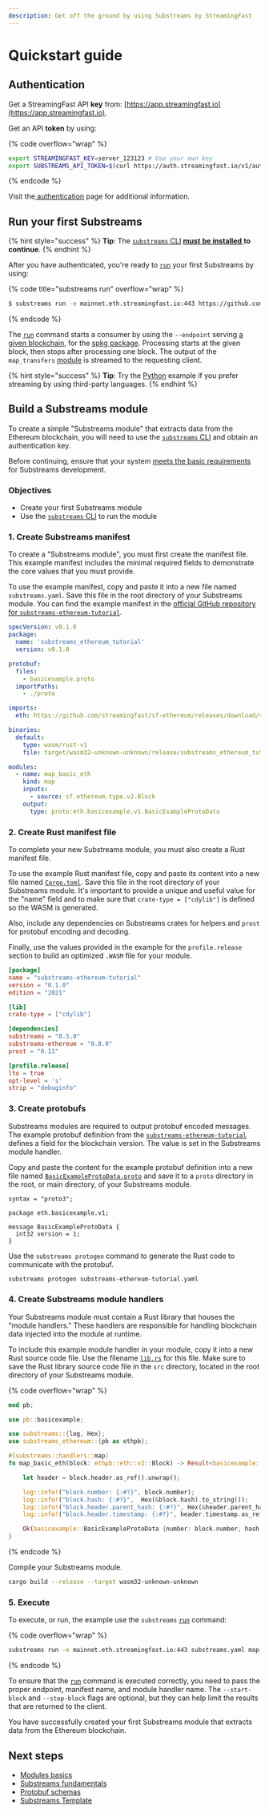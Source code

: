```yaml
---
description: Get off the ground by using Substreams by StreamingFast
---
```


# Quickstart guide

## Authentication

Get a StreamingFast API **key** from: [https://app.streamingfast.io](https://app.streamingfast.io).

Get an API **token** by using:

{% code overflow="wrap" %}

```bash
export STREAMINGFAST_KEY=server_123123 # Use your own key
export SUBSTREAMS_API_TOKEN=$(curl https://auth.streamingfast.io/v1/auth/issue -s --data-binary '{"api_key":"'$STREAMINGFAST_KEY'"}' | jq -r .token)
```

{% endcode %}

Visit the[ authentication](../reference-and-specs/authentication.md) page for additional information.

## Run your first Substreams

{% hint style="success" %}
**Tip**: The [`substreams` CLI](../reference-and-specs/command-line-interface.md) [**must** **be installed** ](installing-the-cli.md)**to continue**.
{% endhint %}

After you have authenticated, you're ready to [`run`](https://substreams.streamingfast.io/reference-and-specs/command-line-interface#run) your first Substreams by using:

{% code title="substreams run" overflow="wrap" %}

```bash
$ substreams run -e mainnet.eth.streamingfast.io:443 https://github.com/streamingfast/substreams-template/releases/download/v0.2.0/substreams-template-v0.2.0.spkg map_transfers --start-block 12292922 --stop-block +1
```

{% endcode %}

The [`run`](https://substreams.streamingfast.io/reference-and-specs/command-line-interface#run) command starts a consumer by using the `--endpoint` serving [a given blockchain](../reference-and-specs/chains-and-endpoints.md), for the [spkg package](../reference-and-specs/packages.md). Processing starts at the given block, then stops after processing one block. The output of the `map_transfers` [module](../developers-guide/modules/setting-up-handlers.md) is streamed to the requesting client.

{% hint style="success" %}
**Tip**: Try the [Python](https://github.com/streamingfast/substreams-playground/tree/master/consumers/python) example if you prefer streaming by using third-party languages.
{% endhint %}

## Build a Substreams module

To create a simple "Substreams module" that extracts data from the Ethereum blockchain, you will need to use the [`substreams` CLI](https://substreams.streamingfast.io/reference-and-specs/command-line-interface) and obtain an authentication key.

Before continuing, ensure that your system [meets the basic requirements](https://substreams.streamingfast.io/developers-guide/installation-requirements) for Substreams development.

### Objectives

- Create your first Substreams module
- Use the [`substreams` CLI](https://substreams.streamingfast.io/reference-and-specs/command-line-interface) to run the module

### 1. Create Substreams manifest

To create a "Substreams module", you must first create the manifest file. This example manifest includes the minimal required fields to demonstrate the core values that you must provide.

To use the example manifest, copy and paste it into a new file named `substreams.yaml`. Save this file in the root directory of your Substreams module. You can find the example manifest in the [official GitHub repository for `substreams-ethereum-tutorial`](https://github.com/streamingfast/substreams-ethereum-tutorial).

```yaml
specVersion: v0.1.0
package:
  name: 'substreams_ethereum_tutorial'
  version: v0.1.0

protobuf:
  files:
    - basicexample.proto
  importPaths:
    - ./proto

imports:
  eth: https://github.com/streamingfast/sf-ethereum/releases/download/v0.10.2/ethereum-v0.10.4.spkg

binaries:
  default:
    type: wasm/rust-v1
    file: target/wasm32-unknown-unknown/release/substreams_ethereum_tutorial.wasm

modules:
  - name: map_basic_eth
    kind: map
    inputs:
      - source: sf.ethereum.type.v2.Block
    output:
      type: proto:eth.basicexample.v1.BasicExampleProtoData
```

### 2. Create Rust manifest file

To complete your new Substreams module, you must also create a Rust manifest file.

To use the example Rust manifest file, copy and paste its content into a new file named [`Cargo.toml`](https://github.com/streamingfast/substreams-ethereum-tutorial/blob/main/Cargo.toml). Save this file in the root directory of your Substreams module. It's important to provide a unique and useful value for the "name" field and to make sure that `crate-type = ["cdylib"]` is defined so the WASM is generated.

Also, include any dependencies on Substreams crates for helpers and `prost` for protobuf encoding and decoding.

Finally, use the values provided in the example for the `profile.release` section to build an optimized `.WASM` file for your module.

```toml
[package]
name = "substreams-ethereum-tutorial"
version = "0.1.0"
edition = "2021"

[lib]
crate-type = ["cdylib"]

[dependencies]
substreams = "0.5.0"
substreams-ethereum = "0.8.0"
prost = "0.11"

[profile.release]
lto = true
opt-level = 's'
strip = "debuginfo"
```

### 3. Create protobufs

Substreams modules are required to output protobuf encoded messages. The example protobuf definition from the [`substreams-ethereum-tutorial`](https://github.com/streamingfast/substreams-ethereum-tutorial) defines a field for the blockchain version. The value is set in the Substreams module handler.

Copy and paste the content for the example protobuf definition into a new file named [`BasicExampleProtoData.proto`](https://github.com/streamingfast/substreams-ethereum-tutorial/blob/main/proto/basicexample.proto) and save it to a `proto` directory in the root, or main directory, of your Substreams module.

```
syntax = "proto3";

package eth.basicexample.v1;

message BasicExampleProtoData {
  int32 version = 1;
}
```

Use the `substreams protogen` command to generate the Rust code to communicate with the protobuf.

```bash
substreams protogen substreams-ethereum-tutorial.yaml
```

### 4. Create Substreams module handlers

Your Substreams module must contain a Rust library that houses the "module handlers." These handlers are responsible for handling blockchain data injected into the module at runtime.

To include this example module handler in your module, copy it into a new Rust source code file. Use the filename [`lib.rs`](https://github.com/streamingfast/substreams-ethereum-tutorial/blob/main/src/lib.rs) for this file. Make sure to save the Rust library source code file in the `src` directory, located in the root directory of your Substreams module.

{% code overflow="wrap" %}

```rust
mod pb;

use pb::basicexample;

use substreams::{log, Hex};
use substreams_ethereum::{pb as ethpb};

#[substreams::handlers::map]
fn map_basic_eth(block: ethpb::eth::v2::Block) -> Result<basicexample::BasicExampleProtoData, substreams::errors::Error> {

    let header = block.header.as_ref().unwrap();

    log::info!("block.number: {:#?}", block.number);
    log::info!("block.hash: {:#?}",  Hex(&block.hash).to_string());
    log::info!("block.header.parent_hash: {:#?}", Hex(&header.parent_hash).to_string());
    log::info!("block.header.timestamp: {:#?}", header.timestamp.as_ref().unwrap().to_string());

    Ok(basicexample::BasicExampleProtoData {number: block.number, hash: Hex(&block.hash).to_string(), parent_hash: Hex(&header.parent_hash).to_string(), timestamp: header.timestamp.as_ref().unwrap().to_string()})
}
```

{% endcode %}

Compile your Substreams module.

```bash
cargo build --release --target wasm32-unknown-unknown
```

### 5. Execute

To execute, or run, the example use the `substreams` [`run`](https://substreams.streamingfast.io/reference-and-specs/command-line-interface#run) command:

{% code overflow="wrap" %}

```bash
substreams run -e mainnet.eth.streamingfast.io:443 substreams.yaml map_basic_eth --start-block 10000001 --stop-block +1
```

{% endcode %}

To ensure that the [`run`](https://substreams.streamingfast.io/reference-and-specs/command-line-interface#run) command is executed correctly, you need to pass the proper endpoint, manifest name, and module handler name. The `--start-block` and `--stop-block` flags are optional, but they can help limit the results that are returned to the client.

You have successfully created your first Substreams module that extracts data from the Ethereum blockchain.

## Next steps

- [Modules basics](https://substreams.streamingfast.io/concepts-and-fundamentals/modules)
- [Substreams fundamentals](https://substreams.streamingfast.io/concepts-and-fundamentals/fundamentals)
- [Protobuf schemas](https://substreams.streamingfast.io/developers-guide/creating-protobuf-schemas)
- [Substreams Template](https://github.com/streamingfast/substreams-template)

